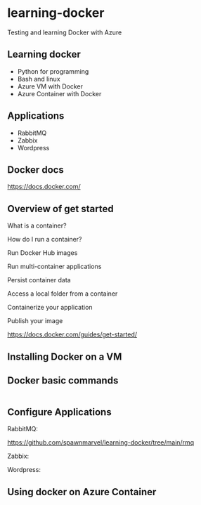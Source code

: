 # learning-docker
Testing and learning Docker with Azure

## Learning docker

* Python for programming
* Bash and linux
* Azure VM with Docker
* Azure Container with Docker

## Applications

* RabbitMQ
* Zabbix
* Wordpress

## Docker docs

https://docs.docker.com/

## Overview of get started

What is a container?

How do I run a container?

Run Docker Hub images

Run multi-container applications

Persist container data

Access a local folder from a container

Containerize your application

Publish your image


https://docs.docker.com/guides/get-started/



## Installing Docker on a VM

## Docker basic commands

```bash

```

## Configure Applications

RabbitMQ:

https://github.com/spawnmarvel/learning-docker/tree/main/rmq

Zabbix:

Wordpress:

## Using docker on Azure Container

